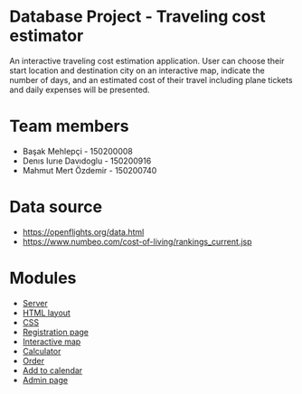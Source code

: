 # Database Project - Traveling cost estimator
  An interactive traveling cost estimation application. User can choose their start location and destination city on an interactive map, indicate the number of days, and an estimated cost of their travel including plane tickets and daily expenses will be presented.

# Team members
- Başak Mehlepçi - 150200008
- Denıs Iurıe Davıdoglu - 150200916
- Mahmut Mert Özdemir - 150200740

# Data source
- https://openflights.org/data.html
- https://www.numbeo.com/cost-of-living/rankings_current.jsp

# Modules
- [Server](./report/server.md)
- [HTML layout](./report/html_css.md)
- [CSS](./report/html_css.md)
- [Registration page](./report/register.md)
- [Interactive map](./report/map.md)
- [Calculator](./report/calc.md)
- [Order](./report/order.md)
- [Add to calendar](./report/calendar.md)
- [Admin page](./report/admin.md)
